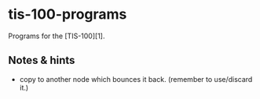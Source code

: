 tis-100-programs
==============================

Programs for the [TIS-100][1].


Notes & hints
------------------------------

- copy to another node which bounces it back. 
  (remember to use/discard it.)



[tis-100]: http://www.gog.com/game/tis100

